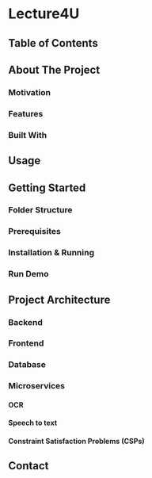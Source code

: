 # Lecture4U

## Table of Contents



## About The Project
### Motivation
### Features
### Built With




## Usage




## Getting Started
### Folder Structure
### Prerequisites
### Installation & Running
### Run Demo




## Project Architecture

### Backend
### Frontend
### Database
### Microservices
#### OCR
#### Speech to text
#### Constraint Satisfaction Problems (CSPs)





## Contact
